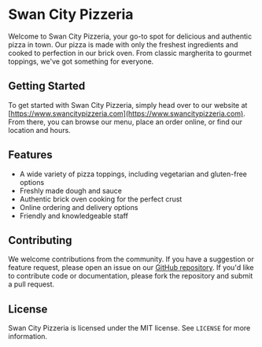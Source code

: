 # Swan City Pizzeria

Welcome to Swan City Pizzeria, your go-to spot for delicious and authentic pizza in town. Our pizza is made with only the freshest ingredients and cooked to perfection in our brick oven. From classic margherita to gourmet toppings, we've got something for everyone.

## Getting Started

To get started with Swan City Pizzeria, simply head over to our website at [https://www.swancitypizzeria.com](https://www.swancitypizzeria.com). From there, you can browse our menu, place an order online, or find our location and hours.

## Features

- A wide variety of pizza toppings, including vegetarian and gluten-free options
- Freshly made dough and sauce
- Authentic brick oven cooking for the perfect crust
- Online ordering and delivery options
- Friendly and knowledgeable staff

## Contributing

We welcome contributions from the community. If you have a suggestion or feature request, please open an issue on our [GitHub repository](https://github.com/your-username/swan-city-pizzeria). If you'd like to contribute code or documentation, please fork the repository and submit a pull request.

## License

Swan City Pizzeria is licensed under the MIT license. See `LICENSE` for more information.
